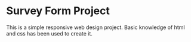 # Survey Form Project
This is a simple responsive web design project.
Basic knowledge of html and css has been used to create it.
